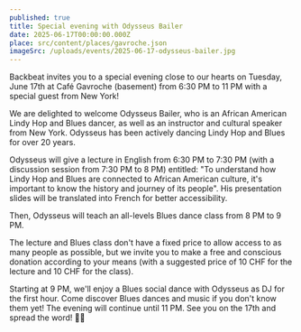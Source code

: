 ```yaml
---
published: true
title: Special evening with Odysseus Bailer
date: 2025-06-17T00:00:00.000Z
place: src/content/places/gavroche.json
imageSrc: /uploads/events/2025-06-17-odysseus-bailer.jpg
---
```


Backbeat invites you to a special evening close to our hearts on Tuesday, June 17th at Café Gavroche (basement) from 6:30 PM to 11 PM with a special guest from New York!

We are delighted to welcome Odysseus Bailer, who is an African American Lindy Hop and Blues dancer, as well as an instructor and cultural speaker from New York. Odysseus has been actively dancing Lindy Hop and Blues for over 20 years.

Odysseus will give a lecture in English from 6:30 PM to 7:30 PM (with a discussion session from 7:30 PM to 8 PM) entitled: "To understand how Lindy Hop and Blues are connected to African American culture, it's important to know the history and journey of its people". His presentation slides will be translated into French for better accessibility.

Then, Odysseus will teach an all-levels Blues dance class from 8 PM to 9 PM.

The lecture and Blues class don't have a fixed price to allow access to as many people as possible, but we invite you to make a free and conscious donation according to your means (with a suggested price of 10 CHF for the lecture and 10 CHF for the class).

Starting at 9 PM, we'll enjoy a Blues social dance with Odysseus as DJ for the first hour. Come discover Blues dances and music if you don't know them yet! The evening will continue until 11 PM. See you on the 17th and spread the word! 🤩🥰
